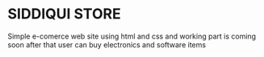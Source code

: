# SIDDIQUI STORE
 Simple e-comerce web site using html and css and working part is coming soon after that user can buy electronics and software items 

